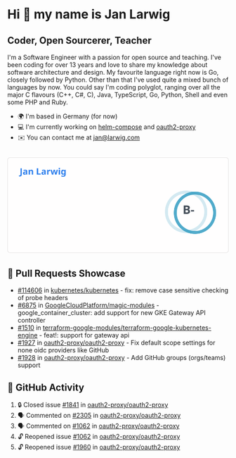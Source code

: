 # Hi 👋 my name is Jan Larwig

## Coder, Open Sourcerer, Teacher

I'm a Software Engineer with a passion for open source and teaching. I've been coding for over 13 years and love to share my knowledge about software architecture and design. My favourite language right now is Go, closely followed by Python. Other than that I've used quite a mixed bunch of languages by now. You could say I'm coding polyglot, ranging over all the major C flavours (C++, C#, C), Java, TypeScript, Go, Python, Shell and even some PHP and Ruby.

- 🌍 I'm based in Germany (for now)
- 💻 I'm currently working on [helm-compose](https://seacrew.github.io/helm-compose/) and [oauth2-proxy](https://github.com/oauth2-proxy/oauth2-proxy)
- ✉️ You can contact me at [jan@larwig.com](mailto:jan@larwig.com)

<br>

<a href="https://github.com/anuraghazra/github-readme-stats">
  <picture>
    <source
      srcset="https://raw.githubusercontent.com/tuunit/tuunit/main/general_dark.svg" 
      media="(prefers-color-scheme: dark)" 
    />
    <source
      srcset="https://raw.githubusercontent.com/tuunit/tuunit/main/general_light.svg" 
      media="(prefers-color-scheme: light), (prefers-color-scheme: no-preference)" 
    />
    <img src="https://raw.githubusercontent.com/tuunit/tuunit/main/general_light.svg" />
  </picture>
</a>

## 🔧 Pull Requests Showcase

- [#114606](https://github.com/kubernetes/kubernetes/issues/114606) in [kubernetes/kubernetes](https://github.com/kubernetes/kubernetes) - fix: remove case sensitive checking of probe headers
- [#6875](https://github.com/GoogleCloudPlatform/magic-modules/pull/6875) in [GoogleCloudPlatform/magic-modules](https://github.com/GoogleCloudPlatform/magic-modules) - google_container_cluster: add support for new GKE Gateway API controller
- [#1510](https://github.com/terraform-google-modules/terraform-google-kubernetes-engine/pull/1510) in [terraform-google-modules/terraform-google-kubernetes-engine](https://github.com/terraform-google-modules/terraform-google-kubernetes-engine) - feat!: support for gateway api
- [#1927](https://github.com/oauth2-proxy/oauth2-proxy/issues/1927) in [oauth2-proxy/oauth2-proxy](https://github.com/oauth2-proxy/oauth2-proxy) - Fix default scope settings for none oidc providers like GitHub
- [#1928](https://github.com/oauth2-proxy/oauth2-proxy/issues/1928) in [oauth2-proxy/oauth2-proxy](https://github.com/oauth2-proxy/oauth2-proxy) - Add GitHub groups (orgs/teams) support

## 🔔 GitHub Activity

<!--START_SECTION:activity-->
1. 🔒 Closed issue [#1841](https://github.com/oauth2-proxy/oauth2-proxy/issues/1841) in [oauth2-proxy/oauth2-proxy](https://github.com/oauth2-proxy/oauth2-proxy)
2. 🗣 Commented on [#2305](https://github.com/oauth2-proxy/oauth2-proxy/pull/2305#issuecomment-1819906423) in [oauth2-proxy/oauth2-proxy](https://github.com/oauth2-proxy/oauth2-proxy)
3. 🗣 Commented on [#1062](https://github.com/oauth2-proxy/oauth2-proxy/issues/1062#issuecomment-1819900917) in [oauth2-proxy/oauth2-proxy](https://github.com/oauth2-proxy/oauth2-proxy)
4. 🔓 Reopened issue [#1062](https://github.com/oauth2-proxy/oauth2-proxy/issues/1062) in [oauth2-proxy/oauth2-proxy](https://github.com/oauth2-proxy/oauth2-proxy)
5. 🔓 Reopened issue [#1960](https://github.com/oauth2-proxy/oauth2-proxy/issues/1960) in [oauth2-proxy/oauth2-proxy](https://github.com/oauth2-proxy/oauth2-proxy)
<!--END_SECTION:activity-->
